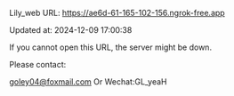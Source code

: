 Lily_web URL: https://ae6d-61-165-102-156.ngrok-free.app

Updated at: 2024-12-09 17:00:38

If you cannot open this URL, the server might be down.

Please contact: 

goley04@foxmail.com Or Wechat:GL_yeaH